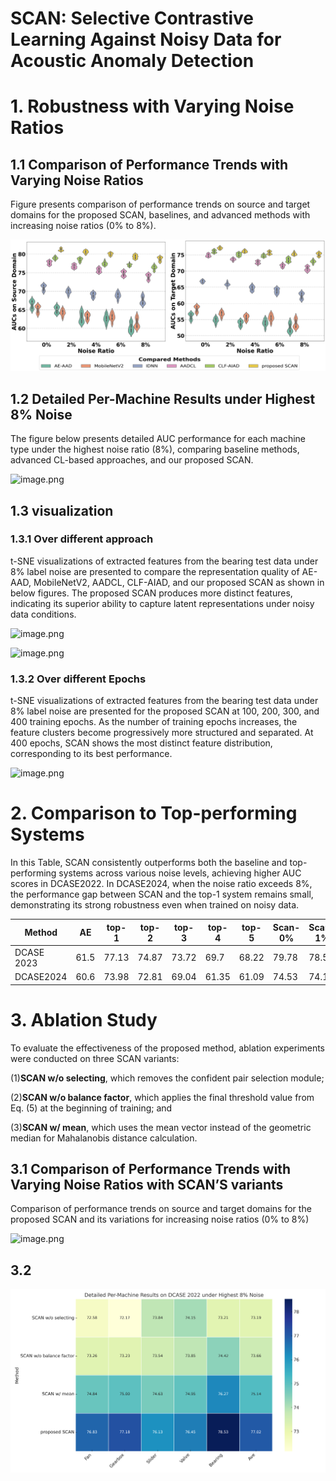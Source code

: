 # SCAN: Selective Contrastive Learning Against Noisy Data for Acoustic Anomaly Detection

# 1. Robustness with Varying Noise Ratios

## 1.1 Comparison of Performance Trends with Varying Noise Ratios

Figure presents comparison of performance trends on source and target domains for the proposed SCAN, baselines, and advanced methods with increasing noise ratios (0% to 8%).

![image.png](image.png)

## 1.2 Detailed Per-Machine Results under Highest 8% Noise

The figure below presents detailed AUC performance for each machine type under the highest noise ratio (8%), comparing baseline methods, advanced CL-based approaches, and our proposed SCAN.

![image.png](image%201.png)

## 1.3 visualization

### 1.3.1 Over different approach

t-SNE visualizations of extracted features from the bearing test data under 8% label noise are presented to compare the representation quality of AE-AAD, MobileNetV2, AADCL, CLF-AIAD, and our proposed SCAN as shown in below figures.  The proposed SCAN produces more distinct features, indicating its superior ability to capture latent representations under noisy data conditions.

![image.png](image%202.png)

![image.png](image%203.png)

### 1.3.2 Over different Epochs

t-SNE visualizations of extracted features from the bearing test data under 8% label noise are presented for the proposed SCAN at 100, 200, 300, and 400 training epochs. As the number of training epochs increases, the feature clusters become progressively more structured and separated. At 400 epochs, SCAN shows the most distinct feature distribution, corresponding to its best performance.

![image.png](image%204.png)

# 2. Comparison to Top-performing Systems

In this Table, SCAN consistently outperforms both the baseline and top-performing systems across various noise levels, achieving higher AUC scores in DCASE2022. In DCASE2024, when the noise ratio exceeds 8%, the performance gap between SCAN and the top-1 system remains small, demonstrating its strong robustness even when trained on noisy data.

| Method | AE | top-1 | top-2 | top-3 | top-4 | top-5 | Scan-0% | Scan-1% | Scan-2% | Scan-3% | Scan-4% |
| --- | --- | --- | --- | --- | --- | --- | --- | --- | --- | --- | --- |
| DCASE 2023 | 61.5 | 77.13 | 74.87 | 73.72 | 69.7 | 68.22 | 79.78 | 78.56 | 78.22 | 77.86 | 77.02 |
| DCASE2024 | 60.6 | 73.98 | 72.81 | 69.04 | 61.35 | 61.09 | 74.53 | 74.11 | 73.52 | 72.98 | 71.63 |

# 3. Ablation Study

To evaluate the effectiveness of the proposed method, ablation experiments were conducted on three SCAN variants:

(1)**SCAN w/o selecting**, which removes the confident pair selection module;

(2)**SCAN w/o balance factor**, which applies the final threshold value from Eq. (5) at the beginning of training; and

(3)**SCAN w/ mean**, which uses the mean vector instead of the geometric median for Mahalanobis distance calculation.

## 3.1 Comparison of Performance Trends with Varying Noise Ratios with SCAN’S variants

Comparison of performance trends on source and target domains for the proposed SCAN and its variations for increasing noise ratios (0% to 8%)

![image.png](image%205.png)

## 3.2

![dcase2022_per_machine_8percent_noise.png](dcase2022_per_machine_8percent_noise.png)
